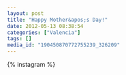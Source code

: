 ```yaml
---
layout: post
title: "Happy Mother&apos;s Day!"
date: 2012-05-13 08:38:54
categories: ["Valencia"]
tags: []
media_id: "190450870772755239_326209"
---
```


{% instagram %}
